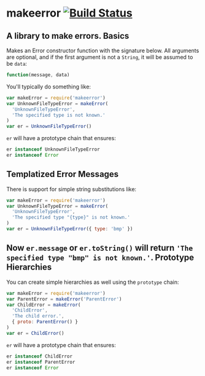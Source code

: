 makeerror [![Build Status](https://secure.travis-ci.org/nshah/nodejs-makeerror.png)](http://travis-ci.org/nshah/nodejs-makeerror)
=========
A library to make errors.
Basics
------
Makes an Error constructor function with the signature below. All arguments are
optional, and if the first argument is not a `String`, it will be assumed to be
`data`:
```javascript
function(message, data)
```
You'll typically do something like:
```javascript
var makeError = require('makeerror')
var UnknownFileTypeError = makeError(
  'UnknownFileTypeError',
  'The specified type is not known.'
)
var er = UnknownFileTypeError()
```
`er` will have a prototype chain that ensures:
```javascript
er instanceof UnknownFileTypeError
er instanceof Error
```
Templatized Error Messages
--------------------------
There is support for simple string substitutions like:
```javascript
var makeError = require('makeerror')
var UnknownFileTypeError = makeError(
  'UnknownFileTypeError',
  'The specified type "{type}" is not known.'
)
var er = UnknownFileTypeError({ type: 'bmp' })
```
Now `er.message` or `er.toString()` will return `'The specified type "bmp" is
not known.'`.
Prototype Hierarchies
---------------------
You can create simple hierarchies as well using the `prototype` chain:
```javascript
var makeError = require('makeerror')
var ParentError = makeError('ParentError')
var ChildError = makeError(
  'ChildError',
  'The child error.',
  { proto: ParentError() }
)
var er = ChildError()
```
`er` will have a prototype chain that ensures:
```javascript
er instanceof ChildError
er instanceof ParentError
er instanceof Error
```
